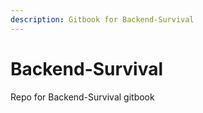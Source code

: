 ```yaml
---
description: Gitbook for Backend-Survival
---
```


# Backend-Survival

Repo for Backend-Survival gitbook
